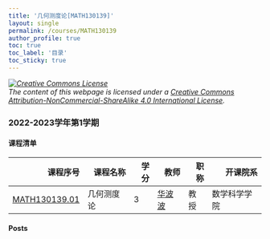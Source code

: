 ```yaml
---
title: '几何测度论[MATH130139]'
layout: single
permalink: /courses/MATH130139
author_profile: true
toc: true
toc_label: '目录'
toc_sticky: true
---
```



<div class='notice--warning'>
	<p><i><a rel='license' href='http://creativecommons.org/licenses/by-nc-sa/4.0/'><img alt='Creative Commons License' style='border-width:0' src='https://i.creativecommons.org/l/by-nc-sa/4.0/88x31.png' /></a><br /> The content of this webpage is licensed under a <a rel='license' href='http://creativecommons.org/licenses/by-nc-sa/4.0/'>Creative Commons Attribution-NonCommercial-ShareAlike 4.0 International License</a>.</i></p>
</div>

### 2022-2023学年第1学期


#### 课程清单

<div style='text-align: center;' id='MATH130139_2223F'> <table id='MATH130139_2223F_table'>
  <thead>
    <tr style="text-align: right;">
      <th>课程序号</th>
      <th>课程名称</th>
      <th>学分</th>
      <th>教师</th>
      <th>职称</th>
      <th>开课院系</th>
    </tr>
  </thead>
  <tbody>
    <tr>
      <td><a href='https://fdu-math.github.io/courses/class-id/MATH130139-01'>MATH130139.01</a></td>
      <td>几何测度论</td>
      <td>3</td>
      <td><a href='https://fdu-math.github.io/teachers/华波波'>华波波</a></td>
      <td>教授</td>
      <td>数学科学学院</td>
    </tr>
  </tbody>
</table></div>

#### Posts

